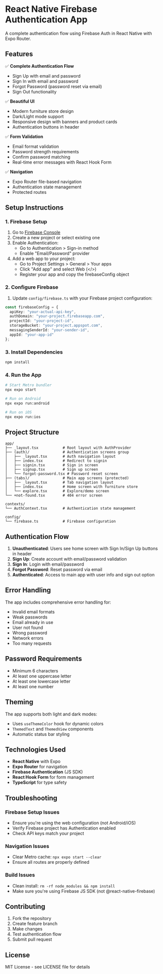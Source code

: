 # React Native Firebase Authentication App

A complete authentication flow using Firebase Auth in React Native with Expo Router.

## Features

✅ **Complete Authentication Flow**
- Sign Up with email and password
- Sign In with email and password  
- Forgot Password (password reset via email)
- Sign Out functionality

✅ **Beautiful UI**
- Modern furniture store design
- Dark/Light mode support
- Responsive design with banners and product cards
- Authentication buttons in header

✅ **Form Validation**
- Email format validation
- Password strength requirements
- Confirm password matching
- Real-time error messages with React Hook Form

✅ **Navigation**
- Expo Router file-based navigation
- Authentication state management
- Protected routes

## Setup Instructions

### 1. Firebase Setup

1. Go to [Firebase Console](https://console.firebase.google.com/)
2. Create a new project or select existing one
3. Enable Authentication:
   - Go to Authentication > Sign-in method
   - Enable "Email/Password" provider
4. Add a web app to your project:
   - Go to Project Settings > General > Your apps
   - Click "Add app" and select Web (</>) 
   - Register your app and copy the firebaseConfig object

### 2. Configure Firebase

1. Update `config/firebase.ts` with your Firebase project configuration:

```typescript
const firebaseConfig = {
  apiKey: "your-actual-api-key",
  authDomain: "your-project.firebaseapp.com", 
  projectId: "your-project-id",
  storageBucket: "your-project.appspot.com",
  messagingSenderId: "your-sender-id",
  appId: "your-app-id"
};
```

### 3. Install Dependencies

```bash
npm install
```

### 4. Run the App

```bash
# Start Metro bundler
npx expo start

# Run on Android
npx expo run:android

# Run on iOS  
npx expo run:ios
```

## Project Structure

```
app/
├── _layout.tsx           # Root layout with AuthProvider
├── (auth)/               # Authentication screens group
│   ├── _layout.tsx       # Auth navigation layout
│   ├── index.tsx         # Redirect to signin
│   ├── signin.tsx        # Sign in screen
│   ├── signup.tsx        # Sign up screen
│   └── forgot-password.tsx # Password reset screen
├── (tabs)/               # Main app screens (protected)
│   ├── _layout.tsx       # Tab navigation layout
│   ├── index.tsx         # Home screen with furniture store
│   └── explore.tsx       # Explore/demo screen
└── +not-found.tsx        # 404 error screen

contexts/
└── AuthContext.tsx       # Authentication state management

config/
└── firebase.ts           # Firebase configuration
```

## Authentication Flow

1. **Unauthenticated**: Users see home screen with Sign In/Sign Up buttons in header
2. **Sign Up**: Create account with email/password validation
3. **Sign In**: Login with email/password
4. **Forgot Password**: Reset password via email
5. **Authenticated**: Access to main app with user info and sign out option

## Error Handling

The app includes comprehensive error handling for:
- Invalid email formats
- Weak passwords
- Email already in use
- User not found
- Wrong password
- Network errors
- Too many requests

## Password Requirements

- Minimum 6 characters
- At least one uppercase letter
- At least one lowercase letter  
- At least one number

## Theming

The app supports both light and dark modes:
- Uses `useThemeColor` hook for dynamic colors
- `ThemedText` and `ThemedView` components
- Automatic status bar styling

## Technologies Used

- **React Native** with Expo
- **Expo Router** for navigation
- **Firebase Authentication** (JS SDK)
- **React Hook Form** for form management
- **TypeScript** for type safety

## Troubleshooting

### Firebase Setup Issues
- Ensure you're using the web configuration (not Android/iOS)
- Verify Firebase project has Authentication enabled
- Check API keys match your project

### Navigation Issues  
- Clear Metro cache: `npx expo start --clear`
- Ensure all routes are properly defined

### Build Issues
- Clean install: `rm -rf node_modules && npm install`
- Make sure you're using Firebase JS SDK (not @react-native-firebase)

## Contributing

1. Fork the repository
2. Create feature branch
3. Make changes
4. Test authentication flow
5. Submit pull request

## License

MIT License - see LICENSE file for details
